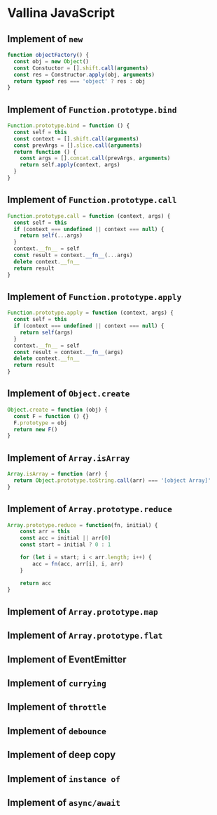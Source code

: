 # Vallina JavaScript

## Implement of `new`

```javascript
function objectFactory() {
  const obj = new Object()
  const Constuctor = [].shift.call(arguments)
  const res = Constructor.apply(obj, arguments)
  return typeof res === 'object' ? res : obj
}
```

## Implement of `Function.prototype.bind`

```javascript
Function.prototype.bind = function () {
  const self = this
  const context = [].shift.call(arguments)
  const prevArgs = [].slice.call(arguments)
  return function () {
    const args = [].concat.call(prevArgs, arguments)
    return self.apply(context, args)
  }
}
```

## Implement of `Function.prototype.call`

```javascript
Function.prototype.call = function (context, args) {
  const self = this
  if (context === undefined || context === null) {
    return self(...args)
  }
  context.__fn__ = self
  const result = context.__fn__(...args)
  delete context.__fn__
  return result
}
```

## Implement of `Function.prototype.apply`

```javascript
Function.prototype.apply = function (context, args) {
  const self = this
  if (context === undefined || context === null) {
    return self(args)
  }
  context.__fn__ = self
  const result = context.__fn__(args)
  delete context.__fn__
  return result
}
```

## Implement of `Object.create`

```javascript
Object.create = function (obj) {
  const F = function () {}
  F.prototype = obj
  return new F()
}
```

## Implement of `Array.isArray`

```javascript
Array.isArray = function (arr) {
  return Object.prototype.toString.call(arr) === '[object Array]'
}
```

## Implement of `Array.prototype.reduce`

```javascript
Array.prototype.reduce = function(fn, initial) {
    const arr = this
    const acc = initial || arr[0]
    const start = initial ? 0 : 1

    for (let i = start; i < arr.length; i++) {
        acc = fn(acc, arr[i], i, arr)
    }

    return acc
}
```

## Implement of `Array.prototype.map`

## Implement of `Array.prototype.flat`

## Implement of EventEmitter

## Implement of `currying`

## Implement of `throttle`

## Implement of `debounce`

## Implement of deep copy

## Implement of `instance of`

## Implement of `async/await`
